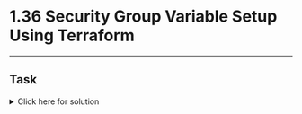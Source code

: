 # 1.36 Security Group Variable Setup Using Terraform
---
## Task

<details>
  <summary>Click here for solution</summary>

  ## Solution
  
</details>
